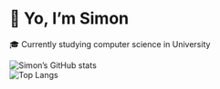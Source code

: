 # 👋 Yo, I’m Simon

🎓 Currently studying computer science in University

![Simon’s GitHub stats](https://github-readme-stats.vercel.app/api?username=Simon-dotnet&show_icons=true&theme=dark)  
![Top Langs](https://github-readme-stats.vercel.app/api/top-langs/?username=Simon-dotnet&hide=ShaderLab&hide=HLSL&layout=compact&theme=dark)

